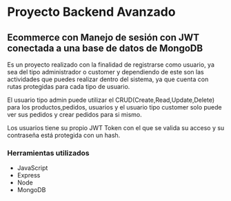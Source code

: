 # Proyecto Backend Avanzado 

## Ecommerce con Manejo de sesión con JWT conectada a una base de datos de MongoDB

Es un proyecto realizado con la finalidad de registrarse como usuario, ya sea del tipo administrador o customer y dependiendo de este son las actividades que puedes realizar dentro del sistema, ya que cuenta con rutas protegidas para cada tipo de usuario. 

El usuario tipo admin puede utilizar el CRUD(Create,Read,Update,Delete) para los productos,pedidos, usuarios y el usuario tipo customer solo puede ver sus pedidos y crear pedidos para si mismo.

Los usuarios tiene su propio JWT Token con el que se valida su acceso y su contraseña está protegida con un hash. 

### Herramientas utilizados
 - JavaScript
 - Express
 - Node 
 - MongoDB

